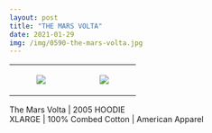 ```yaml
---
layout: post
title: "THE MARS VOLTA"
date: 2021-01-29
img: /img/0590-the-mars-volta.jpg
---
```




<table style="width:100%;"><tr><td style="vertical-align:top;">
      <figure class="tmblr-full" data-orig-height="2048" data-orig-width="1365" data-orig-src="https://concertshirts.netlify.app/shirts/0590/0590-01.jpg"><img src="https://64.media.tumblr.com/ab192582b9ff38850a1d9f74afb2dc09/571f5abb67703fa7-35/s540x810/066833d5e15b0392fad48828f58c9bcbddc22580.jpg" data-orig-height="2048" data-orig-width="1365" data-orig-src="https://concertshirts.netlify.app/shirts/0590/0590-01.jpg"/></figure></td>
    <td style="vertical-align:top;">
      <figure class="tmblr-full" data-orig-height="2048" data-orig-width="1365" data-orig-src="https://concertshirts.netlify.app/shirts/0590/0590-02.jpg"><img src="https://64.media.tumblr.com/02fce2b0284aaf08315fcc8605f0b99c/571f5abb67703fa7-42/s540x810/f3975156c07246763b1781af1c3750b8b5ed2f47.jpg" data-orig-height="2048" data-orig-width="1365" data-orig-src="https://concertshirts.netlify.app/shirts/0590/0590-02.jpg"/></figure></td>
  </tr></table><p>
  The Mars Volta | 2005 HOODIE<br/>XLARGE | 100% Combed Cotton | American Apparel
</p>
